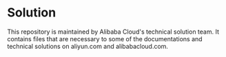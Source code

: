 # Solution
This repository is maintained by Alibaba Cloud's technical solution team.
It contains files that are necessary to some of the documentations and technical solutions on aliyun.com and alibabacloud.com.
